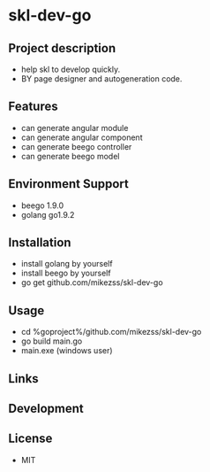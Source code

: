 # skl-dev-go  

## Project description  
* help skl to develop quickly.  
* BY page designer and autogeneration code.  

## Features  
* can generate angular module  
* can generate angular component  
* can generate beego controller  
* can generate beego model  

## Environment Support  
* beego 1.9.0  
* golang go1.9.2  

## Installation  
* install golang by yourself  
* install beego by yourself  
* go get github.com/mikezss/skl-dev-go   


## Usage  
* cd %goproject%/github.com/mikezss/skl-dev-go  
* go build main.go  
* main.exe (windows user)  

## Links  

## Development  


## License  
* MIT  

